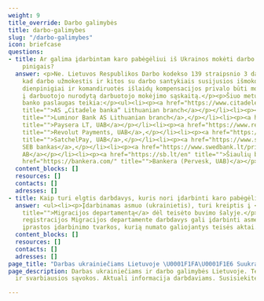 ```yaml
---
weight: 9
title_override: Darbo galimybės
title: darbo-galimybes
slug: "/darbo-galimybes"
icon: briefcase
questions:
- title: Ar galima įdarbintam karo pabėgėliui iš Ukrainos mokėti darbo užmokestį grynaisiais
    pinigais?
  answer: <p>Ne. Lietuvos Respublikos Darbo kodekso 139 straipsnio 3 dalis numato,
    kad darbo užmokestis ir kitos su darbo santykiais susijusios išmokos, taip pat
    dienpinigiai ir komandiruotės išlaidų kompensacijos privalo būti mokami pavedimu
    į darbuotojo nurodytą darbuotojo mokėjimo sąskaitą.</p><p>Šiuo metu karo pabėgėliams
    banko paslaugas teikia:</p><ul><li><p><a href="https://www.citadele.lt/en/international/"
    title="">AS „Citadele banka“ Lithuanian branch</a></p></li><li><p><a href="https://www.luminor.lt/en/private"
    title="">Luminor Bank AS Lithuanian branch</a>,</p></li><li><p><a href="https://www.paysera.lt/v2/en-LT/index"
    title="">Paysera LT, UAB</a></p></li><li><p><a href="https://www.revolut.com/en-LT"
    title="">Revolut Payments, UAB</a>,</p></li><li><p><a href="https://satchel.eu/"
    title="">SatchelPay, UAB</a>,</p></li><li><p><a href="https://www.seb.lt/en" title="">AB
    SEB bankas</a>,</p></li><li><p><a href="https://www.swedbank.lt/private/d2d/start">„Swedbank“,
    AB</a></p></li><li><p><a href="https://sb.lt/en" title="">Šiaulių bankas, AB</a></p></li><li><p><a
    href="https://bankera.com/" title="">Bankera (Pervesk, UAB)</a></p></li></ul>
  content_blocks: []
  resources: []
  contacts: []
  adresses: []
- title: Kaip turi elgtis darbdavys, kuris nori įdarbinti karo pabėgėlį iš Ukrainos?
  answer: <ul><li><p>Įdarbinamas asmuo (ukrainietis), turi kreiptis į <a href="https://migracija.lrv.lt/lt/naudinga-informacija/ukraina-ukrayina-ukraina-ukraine/informacija-ukrainos-pilieciams-1"
    title="">Migracijos departamentą</a> dėl teisėto buvimo šalyje.</p></li><li><p>Po
    registracijos Migracijos departamente darbdavys gali įdarbinti asmenį laikydamasis
    įprastos įdarbinimo tvarkos, kurią numato galiojantys teisės aktai.</p></li></ul>
  content_blocks: []
  resources: []
  contacts: []
  adresses: []
page_title: "Darbas ukrainiečiams Lietuvoje \U0001F1FA\U0001F1E6 Suukraina.lt"
page_description: Darbas ukrainiečiams ir darbo galimybės Lietuvoje. Teisinė informacija
  ir svarbiausios sąvokos. Aktuali informacija darbdaviams. Susisiekite ➔

---
```

